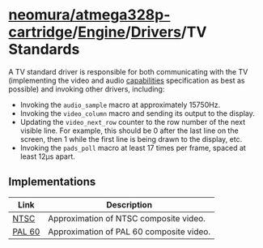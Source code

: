 # [neomura/atmega328p-cartridge](../../../readme.md)/[Engine](../../readme.md)/[Drivers](../readme.md)/TV Standards

A TV standard driver is responsible for both communicating with the TV (implementing the video and audio [capabilities](../../../documentation/capabilities/readme.md) specification as best as possible) and invoking other drivers, including:

- Invoking the `audio_sample` macro at approximately 15750Hz.
- Invoking the `video_column` macro and sending its output to the display.
- Updating the `video_next_row` counter to the row number of the next visible line.  For example, this should be 0 after the last line on the screen, then 1 while the first line is being drawn to the display, etc.
- Invoking the `pads_poll` macro at least 17 times per frame, spaced at least 12μs apart.

## Implementations

| Link                         | Description                              |
| ---------------------------- | ---------------------------------------- |
| [NTSC](./ntsc/readme.md)     | Approximation of NTSC composite video.   |
| [PAL 60](./pal-60/readme.md) | Approximation of PAL 60 composite video. |
